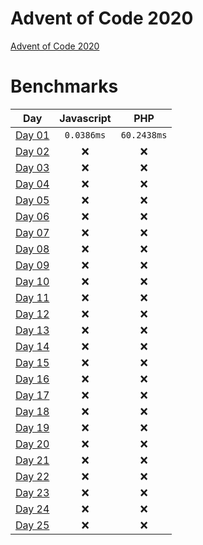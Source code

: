 # Advent of Code 2020

[Advent of Code 2020](https://adventofcode.com/2020)

# Benchmarks

| Day | Javascript | PHP |
|:-------------:|:-------------:|:-------------:|
| [Day 01](Day_01) | `0.0386ms` | `60.2438ms` |
| [Day 02](Day_02) | :x: | :x: |
| [Day 03](Day_03) | :x: | :x: |
| [Day 04](Day_04) | :x: | :x: |
| [Day 05](Day_05) | :x: | :x: |
| [Day 06](Day_06) | :x: | :x: |
| [Day 07](Day_07) | :x: | :x: |
| [Day 08](Day_08) | :x: | :x: |
| [Day 09](Day_09) | :x: | :x: |
| [Day 10](Day_10) | :x: | :x: |
| [Day 11](Day_11) | :x: | :x: |
| [Day 12](Day_12) | :x: | :x: |
| [Day 13](Day_13) | :x: | :x: |
| [Day 14](Day_14) | :x: | :x: |
| [Day 15](Day_15) | :x: | :x: |
| [Day 16](Day_16) | :x: | :x: |
| [Day 17](Day_17) | :x: | :x: |
| [Day 18](Day_18) | :x: | :x: |
| [Day 19](Day_19) | :x: | :x: |
| [Day 20](Day_20) | :x: | :x: |
| [Day 21](Day_21) | :x: | :x: |
| [Day 22](Day_22) | :x: | :x: |
| [Day 23](Day_23) | :x: | :x: |
| [Day 24](Day_24) | :x: | :x: |
| [Day 25](Day_25) | :x: | :x: |
